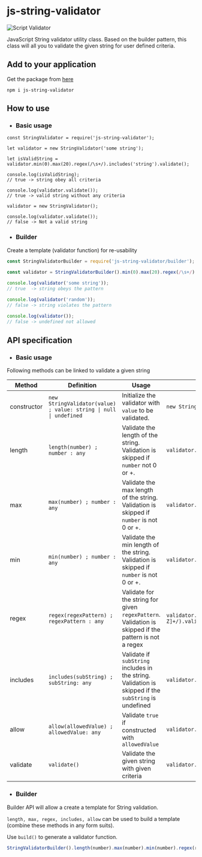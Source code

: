 # js-string-validator

![Script Validator](https://github.com/theekshanawj/js-string-validator/workflows/Script%20Validator/badge.svg?branch=master&event=push)

JavaScript String validator utility class.
Based on the builder pattern, this class will all you to validate the given string for user defined criteria.

## Add to your application 

Get the package from [here](https://www.npmjs.com/package/js-string-validator)
```
npm i js-string-validator
```

## How to use

- ### Basic usage
```
const StringValidator = require('js-string-validator');
  
let validator = new StringValidator('some string');

let isValidString = validator.min(0).max(20).regex(/\s+/).includes('string').validate();

console.log(isValidString);
// true -> string obey all criteria

console.log(validator.validate());
// true -> valid string without any criteria

validator = new StringValidator();

console.log(validator.validate());
// false -> Not a valid string
```

- ### Builder 

Create a template (validator function) for re-usability

```javascript
const StringValidatorBuilder = require('js-string-validator/builder');
  
const validator = StringValidatorBuilder().min(0).max(20).regex(/\s+/).includes('string').build();

console.log(validator('some string'));
// true  -> string obeys the pattern

console.log(validator('random'));
// false -> string violates the pattern

console.log(validator());
// false -> undefined not allowed
```


## API specification

- ### Basic usage

Following methods can be linked to validate a given string

| Method | Definition |Usage | Example |
|---|---|---|---|
|constructor| `new StringValidator(value) ; value: string \| null \| undefined` | Initialize the validator with `value` to be validated. | `new StringValidator()`|
| length | `length(number) ; number : any` | Validate the length of the string. Validation is skipped if `number` not 0 or +. |  `validator.length(1).validate()`|
| max | `max(number) ; number : any` | Validate the max length of the string. Validation is skipped if `number` is not 0 or +. | `validator.max(10).validate()`|
| min | `min(number) ; number : any` | Validate the min length of the string. Validation is skipped if `number` is not 0 or +. | `validator.min(0).validate()`|
| regex | `regex(regexPattern) ; regexPattern : any` | Validate for the string for given `regexPattern`. Validation is skipped if the pattern is not a regex | `validator.regex(/[0-9a-zA-Z]+/).validate()`|
| includes | `includes(subString) ; subString: any` |  Validate if `subString` includes in the string. Validation is skipped if the `subString` is undefined | `validator.includes('test').validate()`|
| allow | `allow(allowedValue) ; allowedValue: any` | Validate `true` if constructed with `allowedValue`| `validator.allow(undefined).validate()`|
| validate | `validate()` | Validate the given string with given criteria | `validator.max(10).min(0).validate()`|

- ### Builder

Builder API will allow a create a template for String validation.

`length, max, regex, includes, allow` can be used to build a template (combine these methods in any form suits).

Use `build()` to generate a validator function.

```javascript
StringValidatorBuilder().length(number).max(number).min(number).regex(regexPattern).includes(subString).allow(allowedValue).build();
```

